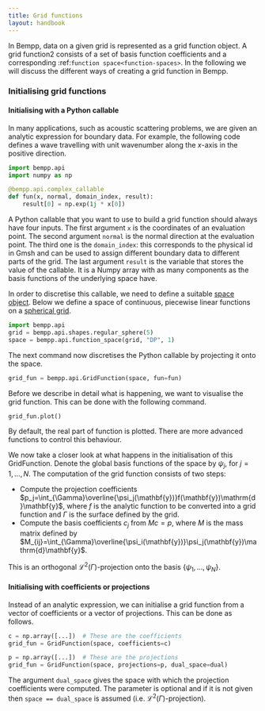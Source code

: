```yaml
---
title: Grid functions
layout: handbook
---
```


In Bempp, data on a given grid is represented as a grid function object.
A grid function2 consists of a set of basis function coefficients and a corresponding :ref:`function space<function-spaces>`.
In the following we will discuss the different ways of creating a grid function in Bempp.

### Initialising grid functions

#### Initialising with a Python callable
In many applications, such as acoustic scattering problems, we are given an analytic expression for boundary data.
For example, the following code defines a wave travelling with unit wavenumber along the $x$-axis in the positive direction.

```python
import bempp.api
import numpy as np

@bempp.api.complex_callable
def fun(x, normal, domain_index, result):
    result[0] = np.exp(1j * x[0])
```

A Python callable that you want to use to build a grid function should always have four inputs.
The first argument `x` is the coordinates of an evaluation point.
The second argument `normal` is the normal direction at the evaluation point.
The third one is the `domain_index`: this corresponds to the physical id in Gmsh and can be used to assign different boundary data to different parts of the grid.
The last argument `result` is the variable that stores the value of the callable.
It is a Numpy array with as many components as the basis functions of the underlying space have.

In order to discretise this callable, we need to define a suitable [space object](function-spaces.md).
Below we define a space of continuous, piecewise linear functions on a [spherical grid](grids.md).

```python
import bempp.api
grid = bempp.api.shapes.regular_sphere(5)
space = bempp.api.function_space(grid, "DP", 1)
```

The next command now discretises the Python callable by projecting it onto the space.

```python
grid_fun = bempp.api.GridFunction(space, fun=fun)
```

Before we describe in detail what is happening, we want to visualise the grid function.
This can be done with the following command.

```python
grid_fun.plot()
```

By default, the real part of function is plotted. There are more advanced functions to control this behaviour.

We now take a closer look at what happens in the initialisation of this GridFunction.
Denote the global basis functions of the space by $\psi_j$, for $j=1,\dots,N$.
The computation of the grid function consists of two steps:

+ Compute the projection coefficients
  $p_j=\int_{\Gamma}\overline{\psi_j(\mathbf{y})}f(\mathbf{y})\mathrm{d}\mathbf{y}$,
  where $f$ is the analytic function to be converted into a grid function and $\Gamma$
  is the surface defined by the grid.
+ Compute the basis coefficients $c_j$ from $Mc=p$, where $M$ is the mass matrix defined by
  $M_{ij}=\int_{\Gamma}\overline{\psi_i(\mathbf{y})}\psi_j(\mathbf{y})\mathrm{d}\mathbf{y}$.

This is an orthogonal $\mathcal{L}^2(\Gamma)$-projection onto the basis $\{\psi_1,...,\psi_N\}$.

#### Initialising with coefficients or projections
Instead of an analytic expression, we can initialise a grid function from a vector of
coefficients or a vector of projections.
This can be done as follows.

```python
c = np.array([...])  # These are the coefficients
grid_fun = GridFunction(space, coefficients=c)

p = np.array([...])  # These are the projections
grid_fun = GridFunction(space, projections=p, dual_space=dual)
```

The argument `dual_space` gives the space with which the projection coefficients were computed.
The parameter is optional and if it is not given then `space == dual_space` is assumed (i.e. $\mathcal{L}^2(\Gamma)$-projection).

